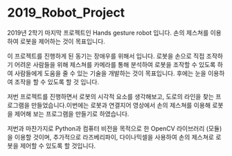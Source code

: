 # 2019_Robot_Project
2019년 2학기 마지막 프로젝트인 Hands gesture robot 입니다. 손의 제스쳐를 이용하여 로봇을 제어하는 것이 목표입니다.

이 프로젝트를 진행하게 된 동기는 장애우를 위해서 입니다. 로봇을 손으로 직접 조작하기 어려운 사람들을 위해 제스쳐를 카메라를 통해 분석하여 로봇을 조작할 수 있도록 하여 사람들에게 도움을 줄 수 있는 기술을 개발하는 것이 목표입니다. 후에는 눈을 이용하여 조작을 할 수 있도록 할 것 입니다.

저번 프로젝트를 진행하면서 로봇의 시각적 요소를 생각해보고, 도로의 라인을 찾는 프로그램을 만들었습니다.이번에는 로봇과 연결지어 영상에서 손의 제스쳐를 이용해 로봇을 제어해 보는 프로그램을 만들기로 하였습니다. 

저번과 마찬가지로 Python과 컴퓨터 비전을 목적으로 한 OpenCV 라이브러리 (모듈)을 이용할 것이며, 추가적으로 라즈베리파이, 다이나믹셀을 사용하여 손의 제스쳐로 로봇을 제어할 수 있도록 할 것입니다.